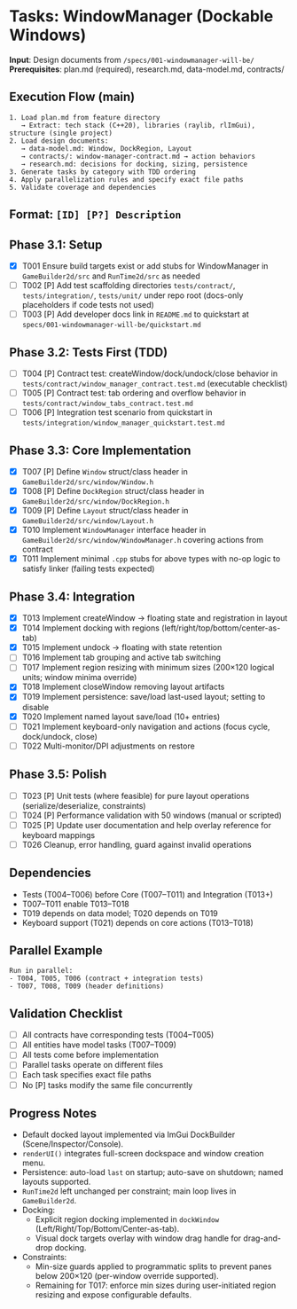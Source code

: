 # Tasks: WindowManager (Dockable Windows)

**Input**: Design documents from `/specs/001-windowmanager-will-be/`
**Prerequisites**: plan.md (required), research.md, data-model.md, contracts/

## Execution Flow (main)
```
1. Load plan.md from feature directory
   → Extract: tech stack (C++20), libraries (raylib, rlImGui), structure (single project)
2. Load design documents:
   → data-model.md: Window, DockRegion, Layout
   → contracts/: window-manager-contract.md → action behaviors
   → research.md: decisions for docking, sizing, persistence
3. Generate tasks by category with TDD ordering
4. Apply parallelization rules and specify exact file paths
5. Validate coverage and dependencies
```

## Format: `[ID] [P?] Description`

## Phase 3.1: Setup
- [x] T001 Ensure build targets exist or add stubs for WindowManager in `GameBuilder2d/src` and `RunTime2d/src` as needed
- [ ] T002 [P] Add test scaffolding directories `tests/contract/`, `tests/integration/`, `tests/unit/` under repo root (docs-only placeholders if code tests not used)
- [ ] T003 [P] Add developer docs link in `README.md` to quickstart at `specs/001-windowmanager-will-be/quickstart.md`

## Phase 3.2: Tests First (TDD)
- [ ] T004 [P] Contract test: createWindow/dock/undock/close behavior in `tests/contract/window_manager_contract.test.md` (executable checklist)
- [ ] T005 [P] Contract test: tab ordering and overflow behavior in `tests/contract/window_tabs_contract.test.md`
- [ ] T006 [P] Integration test scenario from quickstart in `tests/integration/window_manager_quickstart.test.md`

## Phase 3.3: Core Implementation
- [x] T007 [P] Define `Window` struct/class header in `GameBuilder2d/src/window/Window.h`
- [x] T008 [P] Define `DockRegion` struct/class header in `GameBuilder2d/src/window/DockRegion.h`
- [x] T009 [P] Define `Layout` struct/class header in `GameBuilder2d/src/window/Layout.h`
- [x] T010 Implement `WindowManager` interface header in `GameBuilder2d/src/window/WindowManager.h` covering actions from contract
- [x] T011 Implement minimal `.cpp` stubs for above types with no-op logic to satisfy linker (failing tests expected)

## Phase 3.4: Integration
- [x] T013 Implement createWindow → floating state and registration in layout
 - [x] T014 Implement docking with regions (left/right/top/bottom/center-as-tab)
- [x] T015 Implement undock → floating with state retention
- [ ] T016 Implement tab grouping and active tab switching
 - [ ] T017 Implement region resizing with minimum sizes (200×120 logical units; window minima override)
- [x] T018 Implement closeWindow removing layout artifacts
- [x] T019 Implement persistence: save/load last-used layout; setting to disable
- [x] T020 Implement named layout save/load (10+ entries)
- [ ] T021 Implement keyboard-only navigation and actions (focus cycle, dock/undock, close)
- [ ] T022 Multi-monitor/DPI adjustments on restore

## Phase 3.5: Polish
- [ ] T023 [P] Unit tests (where feasible) for pure layout operations (serialize/deserialize, constraints)
- [ ] T024 [P] Performance validation with 50 windows (manual or scripted)
- [ ] T025 [P] Update user documentation and help overlay reference for keyboard mappings
- [ ] T026 Cleanup, error handling, guard against invalid operations

## Dependencies
- Tests (T004–T006) before Core (T007–T011) and Integration (T013+)
- T007–T011 enable T013–T018
- T019 depends on data model; T020 depends on T019
- Keyboard support (T021) depends on core actions (T013–T018)

## Parallel Example
```
Run in parallel:
- T004, T005, T006 (contract + integration tests)
- T007, T008, T009 (header definitions)
```

## Validation Checklist
- [ ] All contracts have corresponding tests (T004–T005)
- [ ] All entities have model tasks (T007–T009)
- [ ] All tests come before implementation
- [ ] Parallel tasks operate on different files
- [ ] Each task specifies exact file paths
- [ ] No [P] tasks modify the same file concurrently

## Progress Notes
- Default docked layout implemented via ImGui DockBuilder (Scene/Inspector/Console).
- `renderUI()` integrates full-screen dockspace and window creation menu.
- Persistence: auto-load `last` on startup; auto-save on shutdown; named layouts supported.
- `RunTime2d` left unchanged per constraint; main loop lives in `GameBuilder2d`.
 - Docking:
    - Explicit region docking implemented in `dockWindow` (Left/Right/Top/Bottom/Center-as-tab).
    - Visual dock targets overlay with window drag handle for drag-and-drop docking.
 - Constraints:
    - Min-size guards applied to programmatic splits to prevent panes below 200×120 (per-window override supported).
    - Remaining for T017: enforce min sizes during user-initiated region resizing and expose configurable defaults.
